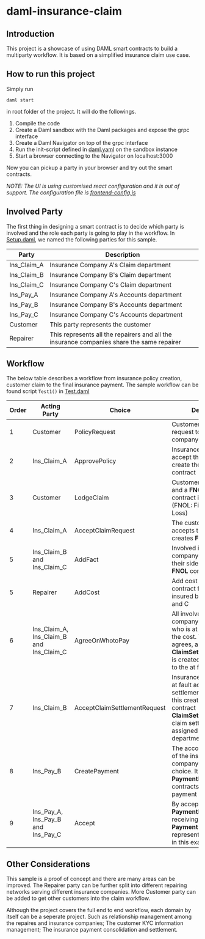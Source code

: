 # daml-insurance-claim

## Introduction

This project is a showcase of using DAML smart contracts to build a multiparty workflow. It is based on a simplified insurance claim use case. 

## How to run this project

Simply run 

`daml start` 

in root folder of the project. It will do the followings.

1. Compile the code
2. Create a Daml sandbox with the Daml packages and expose the grpc interface
3. Create a Daml Navigator on top of the grpc interface
4. Run the init-script defined in [daml.yaml](/daml.yaml) on the sandbox instance
5. Start a browser connecting to the Navigator on localhost:3000

Now you can pickup a party in your browser and try out the smart contracts. 

_NOTE: The UI is using customised react configuration and it is out of support. The configuration file is [frontend-config.js](/frontend-config.js)_


## Involved Party

The first thing in designing a smart contract is to decide which party is involved and the role each party is going to play in the workflow. In [Setup.daml](/daml/Setup.daml), we named the following parties for this sample.

Party | Description | 
---------------------- | ---------------------- | 
Ins_Claim_A | Insurance Company A's Claim department | 
Ins_Claim_B | Insurance Company B's Claim department | 
Ins_Claim_C | Insurance Company C's Claim department | 
Ins_Pay_A | Insurance Company A's Accounts department | 
Ins_Pay_B | Insurance Company B's Accounts department | 
Ins_Pay_C | Insurance Company C's Accounts department | 
Customer | This party represents the customer  | 
Repairer | This represents all the repairers and all the insurance companies share the same repairer | 

## Workflow

The below table describes a workflow from insurance policy creation, customer claim to the final insurance payment. The sample workflow can be found script `Test1()` in [Test.daml](/daml/Test.daml)

Order | Acting Party | Choice | Description |
---------------------- | ---------------------- | ---------------------- | ---------------------- | 
1|Customer | PolicyRequest | Customer submit a request to the insurance company to buy a policy | 
2|Ins_Claim_A | ApprovePolicy | Insurance company A accept the request and create the **Policy** contract | 
3|Customer | LodgeClaim | Customer lodges a claim and a **FNOLRequest** contract is created (FNOL: Fist Notice Of Loss) | 
4|Ins_Claim_A | AcceptClaimRequest | The customer's insurer accepts the claim and creates **FNOL** contract| 
5|Ins_Claim_B and Ins_Claim_C | AddFact | Involved insurance company B and C add their sides of story to the **FNOL** contract | 
5|Repairer | AddCost | Add cost figures to **FNOL** contract for fixing cars insured by company A, B and C | 
6|Ins_Claim_A, Ins_Claim_B and Ins_Claim_C | AgreeOnWhotoPay | All involved insurance company must agree on who is at fault and cover the cost. When everyone agrees, a new contract **ClaimSettlementRequest** is created and assigned to the at fault party | 
7|Ins_Claim_B | AcceptClaimSettlementRequest | Insurance company that at fault accepts the settlement request and this creates a new contract **ClaimSettlement**. The claim settlement is assigned to accounts department
8|Ins_Pay_B | CreatePayment | The account department of the insurance company exercises the choice. It creates **PaymentInstruction** contracts and notify the payment receivers.
9|Ins_Pay_A, Ins_Pay_B and Ins_Pay_C | Accept | By accepting the **PaymentInstruction**, the receiving party gets **Payment** contract and it represents cash payment in this exapmle. 

## Other Considerations

This sample is a proof of concept and there are many areas can be improved. The Repairer party can be further split into different repairing networks serving different insurance companies. More Customer party can be added to get other customers into the claim workflow. 

Although the project covers the full end to end workflow, each domain by itself can be a seperate project. Such as relationship management among the repaires and insurance companies; The customer KYC information management; The insurance payment consolidation and settlement.